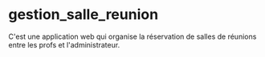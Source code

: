 # gestion_salle_reunion
C'est une application web qui organise la réservation de salles de réunions entre les profs et l'administrateur. 